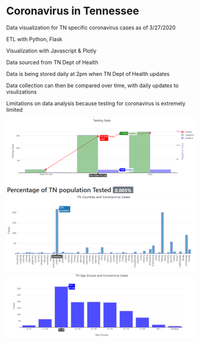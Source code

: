 # Coronavirus in Tennessee 

<p>Data visualization for TN specific coronavirus cases as of 3/27/2020<p>
<p>ETL with Python, Flask<p>
<p>Visualization with Javascript & Plotly</p>
<p>Data sourced from TN Dept of Health</p>
<p>Data is being stored daily at 2pm when TN Dept of Health updates</p>
<p>Data collection can then be compared over time, with daily updates to visulizations</p>
<p>Limitations on data analysis because testing for coronavirus is extremely limited</p>

![Testing Data in TN](https://github.com/clayfranklin/Coronavirus/blob/master/Covid_predictions/TN/Resources/Testing%20Data.png)
![County Data in TN](https://github.com/clayfranklin/Coronavirus/blob/master/Covid_predictions/TN/Resources/Counties.png)
![Age Data in TN](https://github.com/clayfranklin/Coronavirus/blob/master/Covid_predictions/TN/Resources/Age_Groups.png)
